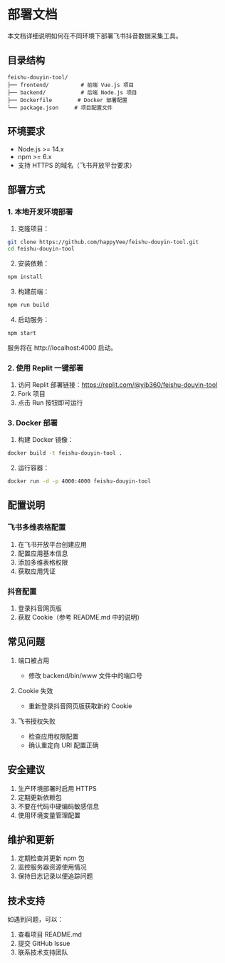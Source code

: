 # 部署文档

本文档详细说明如何在不同环境下部署飞书抖音数据采集工具。

## 目录结构

```
feishu-douyin-tool/
├── frontend/          # 前端 Vue.js 项目
├── backend/           # 后端 Node.js 项目
├── Dockerfile        # Docker 部署配置
└── package.json     # 项目配置文件
```

## 环境要求

- Node.js >= 14.x
- npm >= 6.x
- 支持 HTTPS 的域名（飞书开放平台要求）

## 部署方式

### 1. 本地开发环境部署

1. 克隆项目：
```bash
git clone https://github.com/happyVee/feishu-douyin-tool.git
cd feishu-douyin-tool
```

2. 安装依赖：
```bash
npm install
```

3. 构建前端：
```bash
npm run build
```

4. 启动服务：
```bash
npm start
```

服务将在 http://localhost:4000 启动。

### 2. 使用 Replit 一键部署

1. 访问 Replit 部署链接：https://replit.com/@yib360/feishu-douyin-tool
2. Fork 项目
3. 点击 Run 按钮即可运行

### 3. Docker 部署

1. 构建 Docker 镜像：
```bash
docker build -t feishu-douyin-tool .
```

2. 运行容器：
```bash
docker run -d -p 4000:4000 feishu-douyin-tool
```

## 配置说明

### 飞书多维表格配置

1. 在飞书开放平台创建应用
2. 配置应用基本信息
3. 添加多维表格权限
4. 获取应用凭证

### 抖音配置

1. 登录抖音网页版
2. 获取 Cookie（参考 README.md 中的说明）

## 常见问题

1. 端口被占用
   - 修改 backend/bin/www 文件中的端口号

2. Cookie 失效
   - 重新登录抖音网页版获取新的 Cookie

3. 飞书授权失败
   - 检查应用权限配置
   - 确认重定向 URI 配置正确

## 安全建议

1. 生产环境部署时启用 HTTPS
2. 定期更新依赖包
3. 不要在代码中硬编码敏感信息
4. 使用环境变量管理配置

## 维护和更新

1. 定期检查并更新 npm 包
2. 监控服务器资源使用情况
3. 保持日志记录以便追踪问题

## 技术支持

如遇到问题，可以：
1. 查看项目 README.md
2. 提交 GitHub Issue
3. 联系技术支持团队
